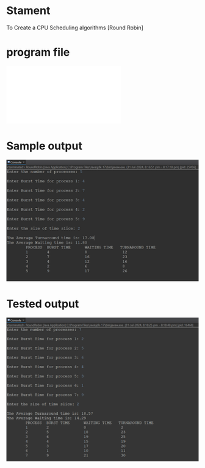 # Stament
To Create a CPU Scheduling algorithms [Round Robin]

# program file
![program file](RoundRobin.java)

# Sample output
![Expected Output](https://github.com/praneesha17/OsLab/blob/main/Experiment_2a/Sample_Input_output_573.png?raw=true)


# Tested output
![Executed Output](https://github.com/praneesha17/OsLab/blob/main/Experiment_2a/Executed_input_output_573.png?raw=true)
